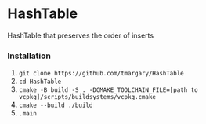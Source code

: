 # HashTable
HashTable that preserves the order of inserts

### Installation
1. `git clone https://github.com/tmargary/HashTable`
2. `cd HashTable`
3. `cmake -B build -S . -DCMAKE_TOOLCHAIN_FILE=[path to vcpkg]/scripts/buildsystems/vcpkg.cmake`
4. `cmake --build ./build`
5. `.main`
